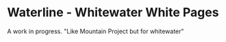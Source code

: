 # Waterline - Whitewater White Pages
A work in progress. "Like Mountain Project but for whitewater"

